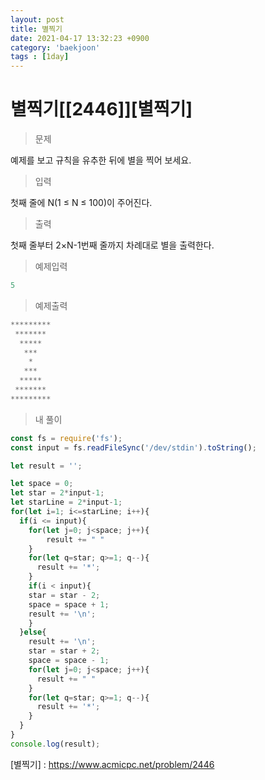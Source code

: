 ```yaml
---
layout: post
title: 별찍기
date: 2021-04-17 13:32:23 +0900
category: 'baekjoon'
tags : [1day]
---
```

# 별찍기[[2446]][별찍기]
>문제

예제를 보고 규칙을 유추한 뒤에 별을 찍어 보세요.

>입력

첫째 줄에 N(1 ≤ N ≤ 100)이 주어진다.

>출력

첫째 줄부터 2×N-1번째 줄까지 차례대로 별을 출력한다.

>예제입력

```cpp
5
```
>예제출력

```cpp
*********
 *******
  *****
   ***
    *
   ***
  *****
 *******
*********
```

>내 풀이

```javascript
const fs = require('fs');
const input = fs.readFileSync('/dev/stdin').toString();

let result = '';

let space = 0;
let star = 2*input-1;
let starLine = 2*input-1;
for(let i=1; i<=starLine; i++){
  if(i <= input){
    for(let j=0; j<space; j++){
        result += " "
    }
    for(let q=star; q>=1; q--){
      result += '*';
    }
    if(i < input){
    star = star - 2;
    space = space + 1;
    result += '\n';
    }
  }else{
    result += '\n';
    star = star + 2;
    space = space - 1;
    for(let j=0; j<space; j++){
      result += " "
    }
    for(let q=star; q>=1; q--){
      result += '*';
    }
  }
}
console.log(result);
```

[별찍기] : https://www.acmicpc.net/problem/2446
